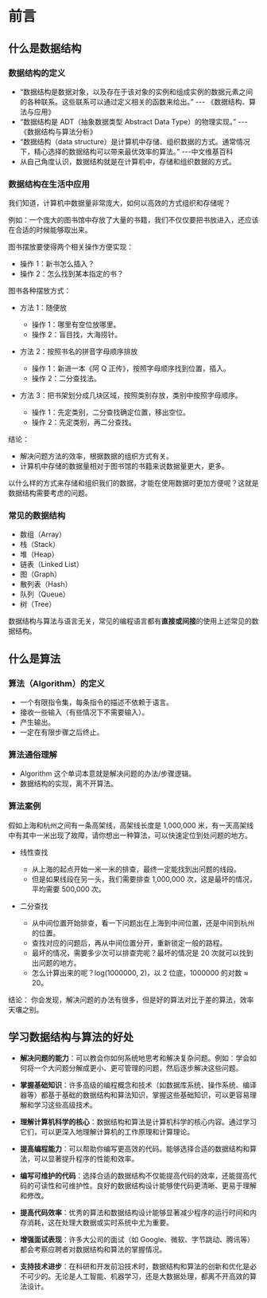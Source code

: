 # 前言

## 什么是数据结构

### 数据结构的定义

- “数据结构是数据对象，以及存在于该对象的实例和组成实例的数据元素之间的各种联系。这些联系可以通过定义相关的函数来给出。” --- 《数据结构、算法与应用》
- “数据结构是 ADT（抽象数据类型 Abstract Data Type）的物理实现。” --- 《数据结构与算法分析》
- “数据结构（data structure）是计算机中存储、组织数据的方式。通常情况下，精心选择的数据结构可以带来最优效率的算法。” ---中文维基百科
- 从自己角度认识，数据结构就是在计算机中，存储和组织数据的方式。

### 数据结构在生活中应用

我们知道，计算机中数据量非常庞大，如何以高效的方式组织和存储呢？

例如：一个庞大的图书馆中存放了大量的书籍，我们不仅仅要把书放进入，还应该在合适的时候能够取出来。

图书摆放要使得两个相关操作方便实现：

- 操作 1：新书怎么插入？
- 操作 2：怎么找到某本指定的书？

图书各种摆放方式：

- 方法 1：随便放

    - 操作 1：哪里有空位放哪里。
    - 操作 2：盲目找，大海捞针。

- 方法 2：按照书名的拼音字母顺序排放

    - 操作 1：新进一本《阿 Q 正传》，按照字母顺序找到位置，插入。
    - 操作 2：二分查找法。

- 方法 3：把书架划分成几块区域，按照类别存放，类别中按照字母顺序。

    - 操作 1：先定类别，二分查找确定位置，移出空位。
    - 操作 2：先定类别，再二分查找。

结论：

- 解决问题方法的效率，根据数据的组织方式有关。
- 计算机中存储的数据量相对于图书馆的书籍来说数据量更大，更多。

以什么样的方式来存储和组织我们的数据，才能在使用数据时更加方便呢？这就是数据结构需要考虑的问题。

### 常见的数据结构

- 数组（Array）
- 栈（Stack）
- 堆（Heap）
- 链表（Linked List）
- 图（Graph）
- 散列表（Hash）
- 队列（Queue）
- 树（Tree）

数据结构与算法与语言无关，常见的编程语言都有**直接或间接**的使用上述常见的数据结构。

## 什么是算法

### 算法（Algorithm）的定义

- 一个有限指令集，每条指令的描述不依赖于语言。
- 接收一些输入（有些情况下不需要输入）。
- 产生输出。
- 一定在有限步骤之后终止。

### 算法通俗理解

- Algorithm 这个单词本意就是解决问题的办法/步骤逻辑。
- 数据结构的实现，离不开算法。

### 算法案例

假如上海和杭州之间有一条高架线，高架线长度是 1,000,000 米，有一天高架线中有其中一米出现了故障，请你想出一种算法，可以快速定位到处问题的地方。

- 线性查找

    - 从上海的起点开始一米一米的排查，最终一定能找到出问题的线段。
    - 但是如果线段在另一头，我们需要排查 1,000,000 次，这是最坏的情况，平均需要 500,000 次。

- 二分查找

    - 从中间位置开始排查，看一下问题出在上海到中间位置，还是中间到杭州的位置。
    - 查找对应的问题后，再从中间位置分开，重新锁定一般的路程。
    - 最坏的情况，需要多少次可以排查完呢？最坏的情况是 20 次就可以找到出问题的地方。
    - 怎么计算出来的呢？log(1000000, 2)，以 2 位底，1000000 的对数 ≈ 20。

结论：
你会发现，解决问题的办法有很多，但是好的算法对比于差的算法，效率天壤之别。


## 学习数据结构与算法的好处

- **解决问题的能力**：可以教会你如何系统地思考和解决复杂问题。例如：学会如何将一个大问题分解成更小、更可管理的问题，然后逐步解决这些问题。

- **掌握基础知识**：许多高级的编程概念和技术（如数据库系统、操作系统、编译器等）都基于基础的数据结构和算法知识，掌握这些基础知识，可以更容易理解和学习这些高级技术。

- **理解计算机科学的核心**：数据结构和算法是计算机科学的核心内容。通过学习它们，可以更深入地理解计算机的工作原理和计算理论。

- **提高编程能力**：可以帮助你编写更高效的代码。能够选择合适的数据结构和算法，可以显著提升程序的性能和效率。

- **编写可维护的代码**：选择合适的数据结构不仅能提高代码的效率，还能提高代码的可读性和可维护性。良好的数据结构设计能够使代码更清晰、更易于理解和修改。

- **提高代码效率**：优秀的算法和数据结构设计能够显著减少程序的运行时间和内存消耗，这在处理大数据或实时系统中尤为重要。

- **增强面试表现**：许多大公司的面试（如 Google、微软、字节跳动、腾讯等）都会考察应聘者对数据结构和算法的掌握情况。

- **支持技术进步**：在科研和开发前沿技术时，数据结构和算法的创新和优化是必不可少的。无论是人工智能、机器学习，还是大数据处理，都离不开高效的算法设计。
